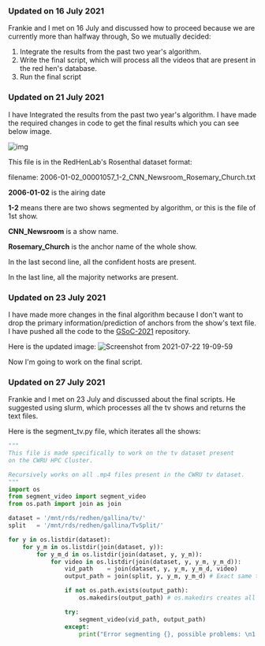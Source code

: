 ### Updated on 16 July 2021

Frankie and I met on 16 July and discussed how to proceed because we are currently more than halfway through, So we mutually decided:


1. Integrate the results from the past two year's algorithm.
2. Write the final script, which will process all the videos that are present in the red hen's database.
3. Run the final script

### Updated on 21 July 2021

I have Integrated the results from the past two year's algorithm.
I have made the required changes in code to get the final results which you can see below image.

![img](https://user-images.githubusercontent.com/46043645/126490333-ebb453eb-cab0-48e0-b405-8e78b17cef78.png)


This file is in the RedHenLab's Rosenthal dataset format:

filename: 2006-01-02_00001057_1-2_CNN_Newsroom_Rosemary_Church.txt

**2006-01-02** is the airing date

**1-2** means there are two shows segmented by algorithm, or this is the file of 1st show.

**CNN_Newsroom** is a show name.

**Rosemary_Church** is the anchor name of the whole show.

In the last second line, all the confident hosts are present.

In the last line, all the majority networks are present.

### Updated on 23 July 2021

I have made more changes in the final algorithm because I don't want to drop the primary information/prediction of anchors from the show's text file. I have pushed all the code to the [GSoC-2021](https://github.com/EdOates84/GSoC-2021) repository.

Here is the updated image:
![Screenshot from 2021-07-22 19-09-59](https://user-images.githubusercontent.com/46043645/126740409-c20dbf3f-71cd-4b36-a52d-5a5169fe54d3.png)

Now I'm going to work on the final script.


### Updated on 27 July 2021

Frankie and I met on 23 July and discussed about the final scripts. He suggested using slurm, which processes all the tv shows and returns the text files.

Here is the segment_tv.py file, which iterates all the shows:


``` python
"""
This file is made specifically to work on the tv dataset present
on the CWRU HPC Cluster.

Recursively works on all .mp4 files present in the CWRU tv dataset.
"""
import os
from segment_video import segment_video
from os.path import join as join

dataset = '/mnt/rds/redhen/gallina/tv/'
split   = '/mnt/rds/redhen/gallina/TvSplit/'

for y in os.listdir(dataset):
    for y_m in os.listdir(join(dataset, y)):
        for y_m_d in os.listdir(join(dataset, y, y_m)):
            for video in os.listdir(join(dataset, y, y_m, y_m_d)):
                vid_path    = join(dataset, y, y_m, y_m_d, video)
                output_path = join(split, y, y_m, y_m_d) # Exact same tree structure as tv/ is to be used in TvSplit/

                if not os.path.exists(output_path): 
                    os.makedirs(output_path) # os.makedirs creates all missing directories in the path recursively

                try:
                    segment_video(vid_path, output_path)
                except:
                    print("Error segmenting {}, possible problems: \n1. Video is too small (<20 minutes)\n2. Video file_name doesn\'t follow the tv naming convention\n3. Video .txt3 file doesn\'t follow the tv format\n4. Raise an issue on github if any other error exists".format(video))
```

